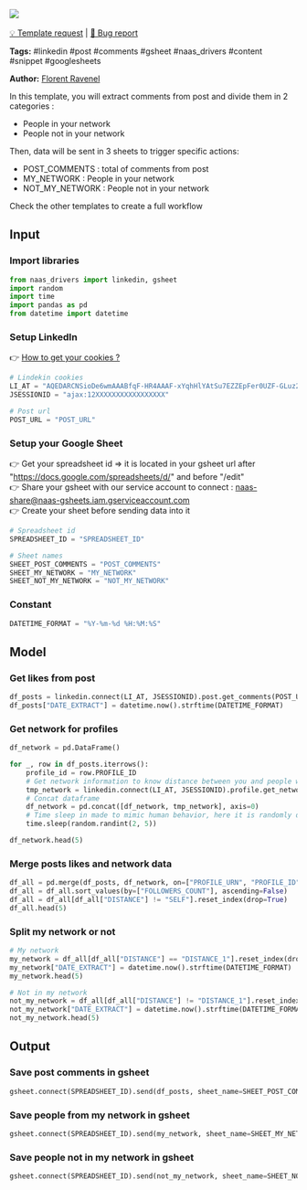 <a href="https://app.naas.ai/user-redirect/naas/downloader?url=https://raw.githubusercontent.com/jupyter-naas/awesome-notebooks/master/LinkedIn/LinkedIn_Send_comments_from_post_to_gsheet.ipynb" target="_parent"><img src="https://naasai-public.s3.eu-west-3.amazonaws.com/open_in_naas.svg"/></a><br><br><a href="https://github.com/jupyter-naas/awesome-notebooks/issues/new?assignees=&labels=&template=template-request.md&title=Tool+-+Action+of+the+notebook+">💡 Template request</a> | <a href="https://github.com/jupyter-naas/awesome-notebooks/issues/new?assignees=&labels=&template=bug_report.md&title=">🚨 Bug report</a>

**Tags:** #linkedin #post #comments #gsheet #naas_drivers #content #snippet #googlesheets

**Author:** [Florent Ravenel](https://www.linkedin.com/in/florent-ravenel/)

In this template, you will extract comments from post and divide them in 2 categories :
- People in your network
- People not in your network

Then, data will be sent in 3 sheets to trigger specific actions:
- POST_COMMENTS : total of comments from post
- MY_NETWORK : People in your network
- NOT_MY_NETWORK : People not in your network

Check the other templates to create a full workflow

## Input

### Import libraries


```python
from naas_drivers import linkedin, gsheet
import random
import time
import pandas as pd
from datetime import datetime
```

### Setup LinkedIn
👉 <a href='https://www.notion.so/LinkedIn-driver-Get-your-cookies-d20a8e7e508e42af8a5b52e33f3dba75'>How to get your cookies ?</a>


```python
# Lindekin cookies
LI_AT = "AQEDARCNSioDe6wmAAABfqF-HR4AAAF-xYqhHlYAtSu7EZZEpFer0UZF-GLuz2DNSz4asOOyCRxPGFjenv37irMObYYgxxxxxxx"
JSESSIONID = "ajax:12XXXXXXXXXXXXXXXXX"

# Post url
POST_URL = "POST_URL"
```

### Setup your Google Sheet
👉 Get your spreadsheet id => it is located in your gsheet url after "https://docs.google.com/spreadsheets/d/" and before "/edit"<br>
👉 Share your gsheet with our service account to connect : naas-share@naas-gsheets.iam.gserviceaccount.com<br>
👉 Create your sheet before sending data into it


```python
# Spreadsheet id
SPREADSHEET_ID = "SPREADSHEET_ID"

# Sheet names
SHEET_POST_COMMENTS = "POST_COMMENTS"
SHEET_MY_NETWORK = "MY_NETWORK"
SHEET_NOT_MY_NETWORK = "NOT_MY_NETWORK"
```

### Constant


```python
DATETIME_FORMAT = "%Y-%m-%d %H:%M:%S"
```

## Model

### Get likes from post


```python
df_posts = linkedin.connect(LI_AT, JSESSIONID).post.get_comments(POST_URL)
df_posts["DATE_EXTRACT"] = datetime.now().strftime(DATETIME_FORMAT)
```

### Get network for profiles


```python
df_network = pd.DataFrame()

for _, row in df_posts.iterrows():
    profile_id = row.PROFILE_ID
    # Get network information to know distance between you and people who likes the post
    tmp_network = linkedin.connect(LI_AT, JSESSIONID).profile.get_network(profile_id)
    # Concat dataframe
    df_network = pd.concat([df_network, tmp_network], axis=0)
    # Time sleep in made to mimic human behavior, here it is randomly done between 2 and 5 seconds
    time.sleep(random.randint(2, 5))

df_network.head(5)
```

### Merge posts likes and network data


```python
df_all = pd.merge(df_posts, df_network, on=["PROFILE_URN", "PROFILE_ID"], how="left")
df_all = df_all.sort_values(by=["FOLLOWERS_COUNT"], ascending=False)
df_all = df_all[df_all["DISTANCE"] != "SELF"].reset_index(drop=True)
df_all.head(5)
```

### Split my network or not


```python
# My network
my_network = df_all[df_all["DISTANCE"] == "DISTANCE_1"].reset_index(drop=True)
my_network["DATE_EXTRACT"] = datetime.now().strftime(DATETIME_FORMAT)
my_network.head(5)
```


```python
# Not in my network
not_my_network = df_all[df_all["DISTANCE"] != "DISTANCE_1"].reset_index(drop=True)
not_my_network["DATE_EXTRACT"] = datetime.now().strftime(DATETIME_FORMAT)
not_my_network.head(5)
```

## Output

### Save post comments in gsheet


```python
gsheet.connect(SPREADSHEET_ID).send(df_posts, sheet_name=SHEET_POST_COMMENTS, append=False)
```

### Save people from my network in gsheet


```python
gsheet.connect(SPREADSHEET_ID).send(my_network, sheet_name=SHEET_MY_NETWORK, append=False)
```

### Save people not in my network in gsheet


```python
gsheet.connect(SPREADSHEET_ID).send(not_my_network, sheet_name=SHEET_NOT_MY_NETWORK, append=False)
```
